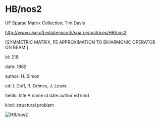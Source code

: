 # HB/nos2

 UF Sparse Matrix Collection, Tim Davis

 http://www.cise.ufl.edu/research/sparse/matrices/HB/nos2

 [SYMMETRIC MATRIX, FE APPROXIMATION TO BIHARMONIC OPERATOR ON BEAM.]

 id: 218

 date: 1982

 author: H. Simon

 ed: I. Duff, R. Grimes, J. Lewis

 fields: title A name id date author ed kind

 kind: structural problem

![HB/nos2](http://yifanhu.net/GALLERY/GRAPHS/GIF_SMALL/HB@nos2.gif)

